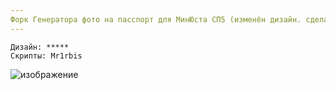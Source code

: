 ```yaml
---
Форк Генератора фото на пасспорт для МинЮста СП5 (изменён дизайн. сделан более краше) -> V2
---
```

```
Дизайн: *****
Скрипты: Mr1rbis
```
![изображение](https://github.com/Mr1rbis/minustPhotoGenerator/assets/68651897/b3240303-f480-4104-b207-284cb0293355)

